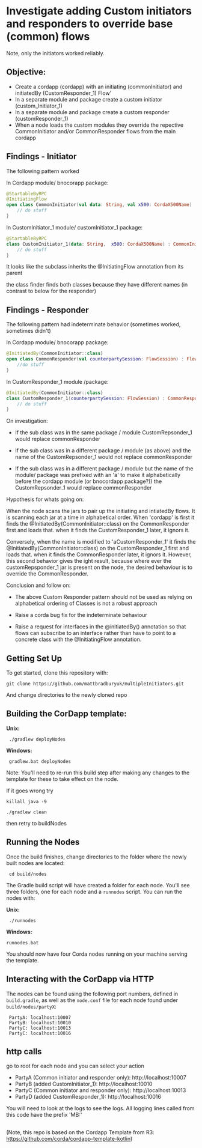 

# Investigate adding Custom initiators and responders to override base (common) flows

Note, only the initiators worked reliably.

## Objective: 

- Create a cordapp (cordapp) with an initiating (commonInitiator) and initiatedBy (CustomResponder_1) Flow'
- In a separate module and package create a custom initiator (custom_Initiator_1)
- In a separate module and package create a custom responder (customResponder_1)
- When a node loads the custom modules they override the repective CommonInitiator and/or CommonResponder flows from the main cordapp 

## Findings - Initiator

The following pattern worked

In Cordapp module/ bnocorapp package:
```kotlin
@StartableByRPC
@InitiatingFlow
open class CommonInitiator(val data: String, val x500: CordaX500Name) : FlowLogic<Unit>() {
    // do stuff
}

```

In CustomInitiator_1 module/ customInitiator_1 package:
```kotlin
@StartableByRPC
class CustomInitiator_1(data: String,  x500: CordaX500Name) : CommonInitiator(data, x500){
    // do stuff
}
```

It looks like the subclass inherits the @InitiatingFlow annotation from its parent

the class finder finds both classes because they have different names (in contrast to below for the responder)


## Findings - Responder

The following pattern had indeterminate behavior (sometimes worked, sometimes didn't)

In Cordapp module/ bnocorapp package:
```kotlin
@InitiatedBy(CommonInitiator::class)
open class CommonResponder(val counterpartySession: FlowSession) : FlowLogic<Unit>() {
    //do stuff
}
```

In CustomResponder_1 module /package:
```kotlin
@InitiatedBy(CommonInitiator::class)
class CustomResponder_1(counterpartySession: FlowSession) : CommonResponder(counterpartySession) {
    // do stuff
}
```
On investigation: 

- If the sub class was in the same package / module CustomRepsonder_1 would replace commonResponder
- If the sub class was in a different package / module (as above) and the name of the CustomRepsonder_1 would not replace commonResponder

- If the sub class was in a different package / module but the name of the module/ package was prefixed with an 'a' to make it alphabetically before the cordapp module (or bnocordapp package?)) the CustomRepsonder_1 would replace commonResponder

Hypothesis for whats going on: 

When the node scans the jars to pair up the initiating and intiatedBy flows. It is scanning each jar at a time in alphabetical order. When 'cordapp' is first it finds the @InitiatedBy(CommonInitiator::class) on the CommonResponder first and loads that. when it finds the CustomResponder_1 later, it ignors it.

Conversely, when the name is modified to 'aCustomResponder_1' it finds the @InitiatedBy(CommonInitiator::class) on the CustomResponder_1 first and loads that. when it finds the CommonResponder  later, it ignors it. However, this second behavior gives the ight result, because where ever the customRepsponder_1 jar is present on the node, the desired behaviour is to override the CommonResponder.

Conclusion and follow on:

- The above Custom Responder pattern should not be used as relying on alphabetical ordering of Classes is not a robust approach

- Raise a corda bug fix for the indeterminate behaviour

- Raise a request for interfaces in the @initiatedBy() annotation so that flows can subscribe to an interface rather than have to point to a concrete class with the @InitiatingFlow annotation.


## Getting Set Up

To get started, clone this repository with:

    git clone https://github.com/mattbradburyuk/multipleInitiators.git

And change directories to the newly cloned repo

     

## Building the CorDapp template:

**Unix:** 

     ./gradlew deployNodes

**Windows:**

     gradlew.bat deployNodes

Note: You'll need to re-run this build step after making any changes to
the template for these to take effect on the node.

If it goes wrong try 
    
    killall java -9
    
    ./gradlew clean
    
then retry to buildNodes

## Running the Nodes

Once the build finishes, change directories to the folder where the newly
built nodes are located:

     cd build/nodes

The Gradle build script will have created a folder for each node. You'll
see three folders, one for each node and a `runnodes` script. You can
run the nodes with:

**Unix:**

     ./runnodes

**Windows:**

    runnodes.bat

You should now have four Corda nodes running on your machine serving 
the template.


## Interacting with the CorDapp via HTTP

The nodes can be found using the following port numbers, defined in 
`build.gradle`, as well as the `node.conf` file for each node found
under `build/nodes/partyX`:

     PartyA: localhost:10007
     PartyB: localhost:10010
     PartyC: localhost:10013 
     PartyC: localhost:10016 

## http calls

go to root for each node and you can select your action

- PartyA (Common initiator and responder only): http://localhost:10007
- PartyB (added CustomInitiator_1): http://localhost:10010
- PartyC (Common initiator and responder only): http://localhost:10013
- PartyD (added CustomResponder_1): http://localhost:10016

You will need to look at the logs to see the logs. All logging lines called from this code have the prefix 'MB:'

## 

(Note, this repo is based on the Cordapp Template from R3: https://github.com/corda/cordapp-template-kotlin)